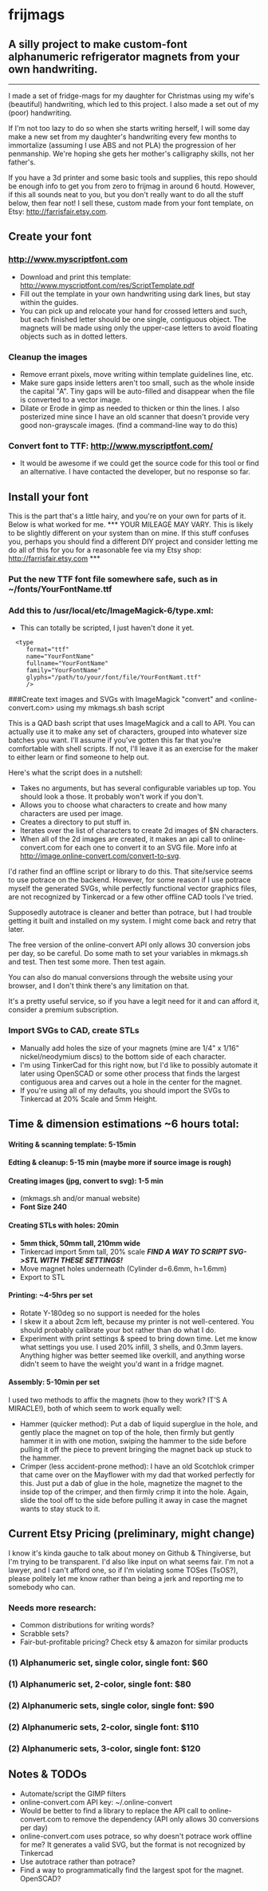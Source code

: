 # frijmags
## A silly project to make custom-font alphanumeric refrigerator magnets from your own handwriting.

---
I made a set of fridge-mags for my daughter for Christmas using my wife's (beautiful) handwriting, which led to this project. I also made a set out of my (poor) handwriting.

If I'm not too lazy to do so when she starts writing herself, I will some day make a new set from my daughter's handwriting every few months to immortalize (assuming I use ABS and not PLA) the progression of her penmanship. We're hoping she gets her mother's calligraphy skills, not her father's.

If you have a 3d printer and some basic tools and supplies, this repo should be enough info to get you from zero to frijmag in around 6 houtd. However, if this all sounds neat to you, but you don't really want to do all the stuff below, then fear not! I sell these, custom made from your font template, on Etsy: <http://farrisfair.etsy.com>.

## Create your font
### <http://www.myscriptfont.com>
* Download and print this template: <http://www.myscriptfont.com/res/ScriptTemplate.pdf>
* Fill out the template in your own handwriting using dark lines, but stay within the guides.
* You can pick up and relocate your hand for crossed letters and such, but each finished letter should be one single, contiguous object. The magnets will be made using only the upper-case letters to avoid floating objects such as in dotted letters.

### Cleanup the images

* Remove errant pixels, move writing within template guidelines line, etc.
* Make sure gaps inside letters aren't too small, such as the whole inside the capital "A". Tiny gaps will be auto-filled and disappear when the file is converted to a vector image.
* Dilate or Erode in gimp as needed to thicken or thin the lines. I also posterized mine since I have an old scanner that doesn't provide very good non-grayscale images. (find a command-line way to do this)

### Convert font to TTF: <http://www.myscriptfont.com/>
* It would be awesome if we could get the source code for this tool or find an alternative. I have contacted the developer, but no response so far.


## Install your font

This is the part that's a little hairy, and you're on your own for parts of it. Below is what worked for me.
*** YOUR MILEAGE MAY VARY. This is likely to be slightly different on your system than on mine. If this stuff confuses you, perhaps you should find a different DIY project and consider letting me do all of this for you for a reasonable fee via my Etsy shop: <http://farrisfair.etsy.com> ***

### Put the new TTF font file somewhere safe, such as in ~/fonts/YourFontName.ttf

### Add this to /usr/local/etc/ImageMagick-6/type.xml:
* This can totally be scripted, I just haven't done it yet.

```
  <type
     format="ttf"
     name="YourFontName"
     fullname="YourFontName"
     family="YourFontName"
     glyphs="/path/to/your/font/file/YourFontNamt.ttf"
     />
```

###Create text images and SVGs with ImageMagick "convert" and <online-convert.com> using my mkmags.sh bash script

This is a QAD bash script that uses ImageMagick and a call to API. You can actually use it to make any set of characters, grouped into whatever size batches you want. I'll assume if you've gotten this far that you're comfortable with shell scripts. If not, I'll leave it as an exercise for the maker to either learn or find someone to help out.

Here's what the script does in a nutshell:

* Takes no arguments, but has several configurable variables up top. You should look a those. It probably won't work if you don't.
* Allows you to choose what characters to create and how many characters are used per image.
* Creates a directory to put stuff in.
* Iterates over the list of characters to create 2d images of $N characters.
* When all of the 2d images are created, it makes an api call to online-convert.com for each one to convert it to an SVG file. More info at <http://image.online-convert.com/convert-to-svg>.

I'd rather find an offline script or library to do this. That site/service seems to use potrace on the backend. However, for some reason if I use potrace myself the generated SVGs, while perfectly functional vector graphics files, are not recognized by Tinkercad or a few other offline CAD tools I've tried.

Supposedly autotrace is cleaner and better than potrace, but I had trouble getting it built and installed on my system. I might come back and retry that later.

The free version of the online-convert API only allows 30 conversion jobs per day, so be careful. Do some math to set your variables in mkmags.sh and test. Then test some more. Then test again.

You can also do manual conversions through the website using your browser, and I don't think there's any limitation on that.

It's a pretty useful service, so if you have a legit need for it and can afford it, consider a premium subscription.

### Import SVGs to CAD, create STLs
* Manually add holes the size of your magnets (mine are 1/4" x 1/16" nickel/neodymium discs) to the bottom side of each character.
* I'm using TinkerCad for this right now, but I'd like to possibly automate it later using OpenSCAD or some other process that finds the largest contiguous area and carves out a hole in the center for the magnet.
* If you're using all of my defaults, you should import the SVGs to Tinkercad at 20% Scale and 5mm Height.

## Time & dimension estimations **~6 hours total**:

#### Writing & scanning template: **5-15min**

#### Edting & cleanup: **5-15 min** (maybe more if source image is rough)

#### Creating images (jpg, convert to svg): **1-5 min**
* (mkmags.sh and/or manual website)
* **Font Size 240**

#### Creating STLs with holes: **20min**
* **5mm thick, 50mm tall, 210mm wide**
* Tinkercad import 5mm tall, 20% scale ***FIND A WAY TO SCRIPT SVG->STL WITH THESE SETTINGS!***
* Move magnet holes underneath (Cylinder d=6.6mm, h=1.6mm)
* Export to STL

#### Printing: **~4-5hrs per set**
* Rotate Y-180deg so no support is needed for the holes
* I skew it a about 2cm left, because my printer is not well-centered. You should probably calibrate your bot rather than do what I do.
* Experiment with print settings & speed to bring down time. Let me know what settings you use. I used 20% infill, 3 shells, and 0.3mm layers. Anything higher was better seemed like overkill, and anything worse didn't seem to have the weight you'd want in a fridge magnet.

#### Assembly: **5-10min per set**
I used two methods to affix the magnets (how to they work? IT'S A MIRACLE!), both of which seem to work equally well:

* Hammer (quicker method): Put a dab of liquid superglue in the hole, and gently place the magnet on top of the hole, then firmly but gently hammer it in with one motion, swiping the hammer to the side before pulling it off the piece to prevent bringing the magnet back up stuck to the hammer.
* Crimper (less accident-prone method): I have an old Scotchlok crimper that came over on the Mayflower with my dad that worked perfectly for this. Just put a dab of glue in the hole, magnetize the magnet to the inside top of the crimper, and then firmly crimp it into the hole. Again, slide the tool off to the side before pulling it away in case the magnet wants to stay stuck to it.


## Current Etsy Pricing (preliminary, might change)
I know it's kinda gauche to talk about money on Github & Thingiverse, but I'm trying to be transparent. I'd also like input on what seems fair. I'm not a lawyer, and I can't afford one, so if I'm violating some TOSes (TsOS?), please politely let me know rather than being a jerk and reporting me to somebody who can.

### Needs more research:
* Common distributions for writing words?
* Scrabble sets?
* Fair-but-profitable pricing? Check etsy & amazon for similar products

### (1) Alphanumeric set, single color, single font: **$60**
### (1) Alphanumeric set, 2-color, single font: **$80**
### (2) Alphanumeric sets, single color, single font: **$90**
### (2) Alphanumeric sets, 2-color, single font: **$110**
### (2) Alphanumeric sets, 3-color, single font: **$120**

## Notes & TODOs
* Automate/script the GIMP filters
* online-convert.com API key: ~/.online-convert
* Would be better to find a library to replace the API call to online-convert.com to remove the dependency (API only allows 30 conversions per day)
* online-convert.com uses potrace, so why doesn't potrace work offline for me? It generates a valid SVG, but the format is not recognized by Tinkercad
* Use autotrace rather than potrace?
* Find a way to programmatically find the largest spot for the magnet. OpenSCAD?
